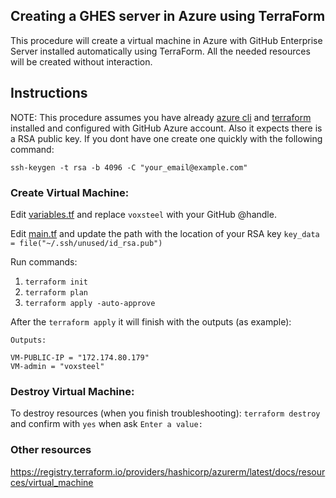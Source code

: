 
## Creating a GHES server in Azure using TerraForm

This procedure will create a virtual machine in Azure with GitHub Enterprise Server installed automatically using TerraForm. All the needed resources will be created without interaction.

## [](https://ghe.io/lgluisgaspar/ghes-procedures/tree/main/terraform/azure/vm-syslog-ng#instructions)Instructions

NOTE: This procedure assumes you have already [azure cli](https://learn.microsoft.com/en-us/cli/azure/install-azure-cli-macos) and [terraform](https://developer.hashicorp.com/terraform/downloads) installed and configured with GitHub Azure account. Also it expects there is a RSA public key. If you dont have one create one quickly with the following command:

```
ssh-keygen -t rsa -b 4096 -C "your_email@example.com"
```

### Create Virtual Machine:

Edit [variables.tf](https://github.com/voxsteel/azure-terraform-ghes-v2/blob/main/variables.tf) and replace `voxsteel` with your GitHub @handle.

Edit [main.tf](https://github.com/voxsteel/azure-terraform-ghes-v2/blob/main/main.tf) and update the path with the location of your RSA key `key_data = file("~/.ssh/unused/id_rsa.pub")`

Run commands:

1. `terraform init`
2. `terraform plan`
3. `terraform apply -auto-approve`

After the `terraform apply` it will finish with the outputs (as example):

```
Outputs:

VM-PUBLIC-IP = "172.174.80.179"
VM-admin = "voxsteel"
```

### Destroy Virtual Machine:

To destroy resources (when you finish troubleshooting): `terraform destroy` and confirm with `yes` when ask `Enter a value:`


### Other resources
https://registry.terraform.io/providers/hashicorp/azurerm/latest/docs/resources/virtual_machine
